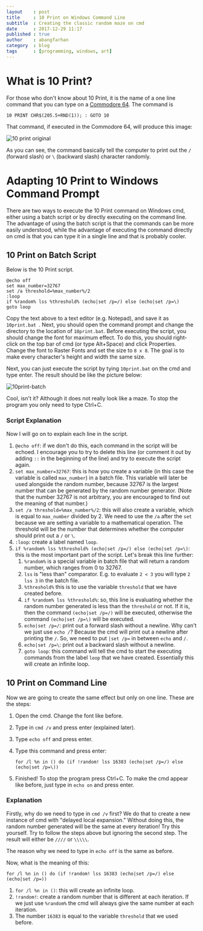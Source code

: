 ```yaml
---
layout    : post
title     : 10 Print on Windows Command Line
subtitle  : Creating the classic random maze on cmd
date      : 2017-12-29 11:17
published : true
author    : abangfarhan
category  : blog
tags      : [programming, windows, art]
---
```


# What is 10 Print?

For those who don't know about 10 Print, it is the name of a one line command that you can type on a [Commodore 64](https://en.wikipedia.org/wiki/Commodore_64).  The command is

```
10 PRINT CHR$(205.5+RND(1)); : GOTO 10
```

That command, if executed in the Commodore 64, will produce this image:

![10 print original](http://metopal.com/wp-content/uploads/2012/12/10PrintC64.gif)

As you can see, the command basically tell the computer to print out the `/` (forward slash) or `\` (backward slash) character randomly.

# Adapting 10 Print to Windows Command Prompt

There are two ways to execute the 10 Print command on Windows cmd, either using a batch script or by directly executing on the command line. The advantage of using the batch script is that the commands can be more easily understood, while the advantage of executing the command directly on cmd is that you can type it in a single line and that is probably cooler.

## 10 Print on Batch Script

Below is the 10 Print script.

```
@echo off
set max_number=32767
set /a threshold=%max_number%/2
:loop
if %random% lss %threshold% (echo|set /p=/) else (echo|set /p=\)
goto loop
```

Copy the text above to a text editor (e.g. Notepad), and save it as `10print.bat `. Next, you should open the command prompt and change the directory to the location of `10print.bat`. Before executing the script, you should change the font for maximum effect. To do this, you should right-click on the top bar of cmd (or type Alt+Space) and click Properties. Change the font to Raster Fonts and set the size to `8 x 8`. The goal is to make every character's height and width the same size.

Next, you can just execute the script by tying `10print.bat` on the cmd and type enter. The result should be like the picture below:

![10print-batch]({{site.baseurl}}/img/2017-12-29-10print-windows/00.png)

Cool, isn't it? Although it does not really look like a maze. To stop the program you only need to type Ctrl+C.

### Script Explanation

Now I will go on to explain each line in the script.

1. `@echo off`: if we don't do this, each command in the script will be echoed. I encourage you to try to delete this line (or comment it out by adding `::` in the beginning of the line) and try to execute the script again.
2. `set max_number=32767`: this is how you create a variable (in this case the variable is called `max_number`) in a batch file. This variable will later be used alongside the random number, because 32767 is the largest number that can be generated by the random number generator. (Note that the number 32767 is not arbitrary, you are encouraged to find out the meaning of that number.)
3. `set /a threshold=%max_number%/2`: this will also create a variable, which is equal to `max_number` divided by 2. We need to use the `/a` after the `set` because we are setting a variable to a mathematical operation. The threshold will be the number that determines whether the computer should print out a `/` or `\`.
4. `:loop`: create a label named `loop`.
5. `if %random% lss %threshold% (echo|set /p=/) else (echo|set /p=\)`: this is the most important part of the script. Let's break this line further:
   1. `%random%` is a special variable in batch file that will return a random number, which ranges from 0 to 32767.
   2. `lss` is "less than" comparator. E.g. to evaluate `2 < 3` you will type `2 lss 3` in the batch file.
   3. `%threshold%` this is to use the variable `threshold` that we have created before.
   4. `if %random% lss %threshold%`: so, this line is evaluating whether the random number generated is less than the `threshold` or not. If it is, then the command `(echo|set /p=/)` will be executed, otherwise the command `(echo|set /p=\)` will be executed.
   5. `echo|set /p=/`: print out a forward slash without a newline. Why can't we just use `echo /`? Because the cmd will print out a newline after printing the `/`. So, we need to put `|set /p=` in between `echo` and `/`.
   6. `echo|set /p=\`: print out a backward slash without a newline.
   7. `goto loop`: this command will tell the cmd to start the executing commands from the label `loop` that we have created. Essentially this will create an infinite loop.

## 10 Print on Command Line

Now we are going to create the same effect but only on one line. These are the steps:

1. Open the cmd. Change the font like before.

2. Type in `cmd /v` and press enter (explained later).

3. Type `echo off` and press enter.

4. Type this command and press enter:

   ```
   for /l %n in () do (if !random! lss 16383 (echo|set /p=/) else (echo|set /p=\))
   ```

5. Finished! To stop the program press Ctrl+C. To make the cmd appear like before, just type in `echo on` and press enter.

### Explanation

Firstly, why do we need to type in `cmd /v` first? We do that to create a new instance of cmd with "delayed local expansion." Without doing this, the random number generated will be the same at every iteration! Try this yourself. Try to follow the steps above but ignoring the second step. The result will either be `////` or `\\\\\`.

The reason why we need to type in `echo off` is the same as before.

Now, what is the meaning of this:

```
for /l %n in () do (if !random! lss 16383 (echo|set /p=/) else (echo|set /p=))
```

1. `for /l %n in ()`: this will create an infinite loop.
2. `!random!`: create a random number that is different at each iteration. If we just use `%random%` the cmd will always give the same number at each iteration.
3. The number `16383` is equal to the variable `threshold` that we used before.
